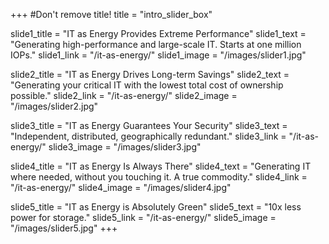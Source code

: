 +++
#Don't remove title!
title = "intro_slider_box"

slide1_title = "IT as Energy Provides Extreme Performance"
slide1_text = "Generating high-performance and large-scale IT. Starts at one million IOPs."
slide1_link = "/it-as-energy/"
slide1_image = "/images/slider1.jpg"

slide2_title = "IT as Energy Drives Long-term Savings"
slide2_text = "Generating your critical IT with the lowest total cost of ownership possible."
slide2_link = "/it-as-energy/"
slide2_image = "/images/slider2.jpg"

slide3_title = "IT as Energy Guarantees Your Security"
slide3_text = "Independent, distributed, geographically redundant."
slide3_link = "/it-as-energy/"
slide3_image = "/images/slider3.jpg"


slide4_title = "IT as Energy Is Always There"
slide4_text = "Generating IT where needed, without you touching it. A true commodity."
slide4_link = "/it-as-energy/"
slide4_image = "/images/slider4.jpg"

slide5_title = "IT as Energy is Absolutely Green"
slide5_text = "10x less power for storage."
slide5_link = "/it-as-energy/"
slide5_image = "/images/slider5.jpg"
+++
